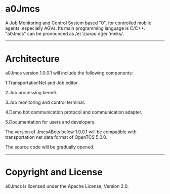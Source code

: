 # a0Jmcs
A Job Monitoring and Control System based "0", for controlled mobile agents, especially AGVs.
Its main programming language is C/C++.
"a0Jmcs" can be pronounced as /eɪ ˈzɪərəʊ dʒeɪ 'meks/.

----------------------------------------------------------------
# Architecture
a0Jmcs version 1.0.0.1 will include the following components:

1.TransportationNet and Job editor.

2.Job processing kernel.

3.Job monitoring and control terminal.

4.Demo bot communication protocol and communication adapter.

5.Documentation for users and developers.

The version of Jmcs4Bots below 1.0.0.1 will be compatible with transportation net data format of OpenTCS 5.0.0.

The source code will be gradually opened.

----------------------------------------------------------------
# Copyright and License

a0Jmcs is licensed under the Apache License, Version 2.0.

